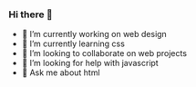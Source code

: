 ### Hi there 👋
- 🔭 I’m currently working on web design  
- 🌱 I’m currently learning css
- 👯 I’m looking to collaborate on web projects
- 🤔 I’m looking for help with javascript
- 💬 Ask me about html

<!--
**juan0o1/juan0o1** is a ✨ _special_ ✨ repository because its `README.md` (this file) appears on your GitHub profile.

Here are some ideas to get you started:


-->
